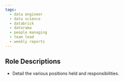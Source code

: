 ```yaml
---
tags:
  - data engineer
  - data science
  - databrick
  - datorama
  - people managing
  - team lead
  - weekly reports
---
```


## Role Descriptions <a id="autodesk-role-descriptions"></a>
- Detail the various positions held and responsibilities.
